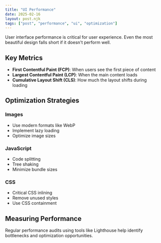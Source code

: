 ```yaml
---
title: "UI Performance"
date: 2025-02-16
layout: post.njk
tags: ["post", "performance", "ui", "optimization"]
---
```


User interface performance is critical for user experience. Even the most beautiful design falls short if it doesn't perform well.

## Key Metrics

- **First Contentful Paint (FCP)**: When users see the first piece of content
- **Largest Contentful Paint (LCP)**: When the main content loads
- **Cumulative Layout Shift (CLS)**: How much the layout shifts during loading

## Optimization Strategies

### Images
- Use modern formats like WebP
- Implement lazy loading
- Optimize image sizes

### JavaScript
- Code splitting
- Tree shaking
- Minimize bundle sizes

### CSS
- Critical CSS inlining
- Remove unused styles
- Use CSS containment

## Measuring Performance

Regular performance audits using tools like Lighthouse help identify bottlenecks and optimization opportunities.

